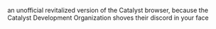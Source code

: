 an unofficial revitalized version of the Catalyst browser, because the Catalyst Development Organization shoves their discord in your face
